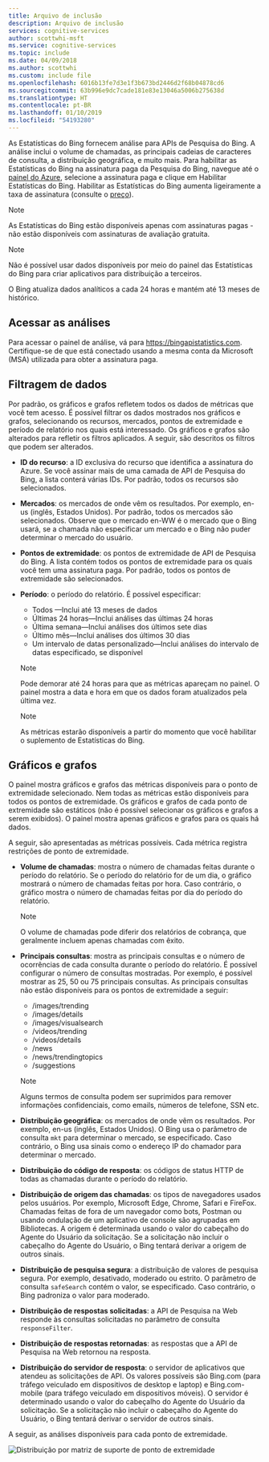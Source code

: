 ```yaml
---
title: Arquivo de inclusão
description: Arquivo de inclusão
services: cognitive-services
author: scottwhi-msft
ms.service: cognitive-services
ms.topic: include
ms.date: 04/09/2018
ms.author: scottwhi
ms.custom: include file
ms.openlocfilehash: 6016b13fe7d3e1f3b673bd2446d2f68b04878cd6
ms.sourcegitcommit: 63b996e9dc7cade181e83e13046a5006b275638d
ms.translationtype: HT
ms.contentlocale: pt-BR
ms.lasthandoff: 01/10/2019
ms.locfileid: "54193280"
---
```

As Estatísticas do Bing fornecem análise para APIs de Pesquisa do Bing. A análise inclui o volume de chamadas, as principais cadeias de caracteres de consulta, a distribuição geográfica, e muito mais. Para habilitar as Estatísticas do Bing na assinatura paga da Pesquisa do Bing, navegue até o [painel do Azure](https://portal.azure.com/#create/Microsoft.CognitiveServicesBingSearch-v7), selecione a assinatura paga e clique em Habilitar Estatísticas do Bing. Habilitar as Estatísticas do Bing aumenta ligeiramente a taxa de assinatura (consulte o [preço](https://aka.ms/bingstatisticspricing)).

> [!NOTE]
> As Estatísticas do Bing estão disponíveis apenas com assinaturas pagas - não estão disponíveis com assinaturas de avaliação gratuita.

> [!NOTE]
> Não é possível usar dados disponíveis por meio do painel das Estatísticas do Bing para criar aplicativos para distribuição a terceiros.

O Bing atualiza dados analíticos a cada 24 horas e mantém até 13 meses de histórico.

## <a name="accessing-your-analytics"></a>Acessar as análises

Para acessar o painel de análise, vá para https://bingapistatistics.com. Certifique-se de que está conectado usando a mesma conta da Microsoft (MSA) utilizada para obter a assinatura paga.

## <a name="filtering-the-data"></a>Filtragem de dados

Por padrão, os gráficos e grafos refletem todos os dados de métricas que você tem acesso. É possível filtrar os dados mostrados nos gráficos e grafos, selecionando os recursos, mercados, pontos de extremidade e período de relatório nos quais está interessado. Os gráficos e grafos são alterados para refletir os filtros aplicados. A seguir, são descritos os filtros que podem ser alterados.

- **ID do recurso**: a ID exclusiva do recurso que identifica a assinatura do Azure. Se você assinar mais de uma camada de API de Pesquisa do Bing, a lista conterá várias IDs. Por padrão, todos os recursos são selecionados.  
  
- **Mercados**: os mercados de onde vêm os resultados. Por exemplo, en-us (inglês, Estados Unidos). Por padrão, todos os mercados são selecionados. Observe que o mercado en-WW é o mercado que o Bing usará, se a chamada não especificar um mercado e o Bing não puder determinar o mercado do usuário.  
  
- **Pontos de extremidade**: os pontos de extremidade de API de Pesquisa do Bing. A lista contém todos os pontos de extremidade para os quais você tem uma assinatura paga. Por padrão, todos os pontos de extremidade são selecionados.  

- **Período**: o período do relatório. É possível especificar:
  - Todos &mdash;Inclui até 13 meses de dados  
  - Últimas 24 horas&mdash;Inclui análises das últimas 24 horas  
  - Última semana&mdash;Inclui análises dos últimos sete dias  
  - Último mês&mdash;Inclui análises dos últimos 30 dias  
  - Um intervalo de datas personalizado&mdash;Inclui análises do intervalo de datas especificado, se disponível  

  > [!NOTE]  
  > Pode demorar até 24 horas para que as métricas apareçam no painel. O painel mostra a data e hora em que os dados foram atualizados pela última vez.  

  > [!NOTE]  
  > As métricas estarão disponíveis a partir do momento que você habilitar o suplemento de Estatísticas do Bing.

## <a name="charts-and-graphs"></a>Gráficos e grafos

O painel mostra gráficos e grafos das métricas disponíveis para o ponto de extremidade selecionado. Nem todas as métricas estão disponíveis para todos os pontos de extremidade. Os gráficos e grafos de cada ponto de extremidade são estáticos (não é possível selecionar os gráficos e grafos a serem exibidos). O painel mostra apenas gráficos e grafos para os quais há dados.

<!--
For example, if you don't include the User-Agent header in your calls, the dashboard will not include device-related graphs.
-->

A seguir, são apresentadas as métricas possíveis. Cada métrica registra restrições de ponto de extremidade.

- **Volume de chamadas**: mostra o número de chamadas feitas durante o período do relatório. Se o período do relatório for de um dia, o gráfico mostrará o número de chamadas feitas por hora. Caso contrário, o gráfico mostra o número de chamadas feitas por dia do período do relatório.  
  
  > [!NOTE]
  > O volume de chamadas pode diferir dos relatórios de cobrança, que geralmente incluem apenas chamadas com êxito.

- **Principais consultas**: mostra as principais consultas e o número de ocorrências de cada consulta durante o período do relatório. É possível configurar o número de consultas mostradas. Por exemplo, é possível mostrar as 25, 50 ou 75 principais consultas. As principais consultas não estão disponíveis para os pontos de extremidade a seguir:  

  - /images/trending
  - /images/details
  - /images/visualsearch
  - /videos/trending
  - /videos/details
  - /news
  - /news/trendingtopics
  - /suggestions  
  
  > [!NOTE]  
  > Alguns termos de consulta podem ser suprimidos para remover informações confidenciais, como emails, números de telefone, SSN etc.

- **Distribuição geográfica**: os mercados de onde vêm os resultados. Por exemplo, en-us (inglês, Estados Unidos). O Bing usa o parâmetro de consulta `mkt` para determinar o mercado, se especificado. Caso contrário, o Bing usa sinais como o endereço IP do chamador para determinar o mercado.

- **Distribuição do código de resposta**: os códigos de status HTTP de todas as chamadas durante o período do relatório.

- **Distribuição de origem das chamadas**: os tipos de navegadores usados pelos usuários. Por exemplo, Microsoft Edge, Chrome, Safari e FireFox. Chamadas feitas de fora de um navegador como bots, Postman ou usando ondulação de um aplicativo de console são agrupadas em Bibliotecas. A origem é determinada usando o valor do cabeçalho do Agente do Usuário da solicitação. Se a solicitação não incluir o cabeçalho do Agente do Usuário, o Bing tentará derivar a origem de outros sinais.  

- **Distribuição de pesquisa segura**: a distribuição de valores de pesquisa segura. Por exemplo, desativado, moderado ou estrito. O parâmetro de consulta `safeSearch` contém o valor, se especificado. Caso contrário, o Bing padroniza o valor para moderado.  

- **Distribuição de respostas solicitadas**: a API de Pesquisa na Web responde às consultas solicitadas no parâmetro de consulta `responseFilter`.  

- **Distribuição de respostas retornadas**: as respostas que a API de Pesquisa na Web retornou na resposta.

- **Distribuição do servidor de resposta**: o servidor de aplicativos que atendeu as solicitações de API. Os valores possíveis são Bing.com (para tráfego veiculado em dispositivos de desktop e laptop) e Bing.com-mobile (para tráfego veiculado em dispositivos móveis). O servidor é determinado usando o valor do cabeçalho do Agente do Usuário da solicitação. Se a solicitação não incluir o cabeçalho do Agente do Usuário, o Bing tentará derivar o servidor de outros sinais.

A seguir, as análises disponíveis para cada ponto de extremidade.

![Distribuição por matriz de suporte de ponto de extremidade](./media/cognitive-services-bing-statistics/bing-statistics-matrix.PNG)
